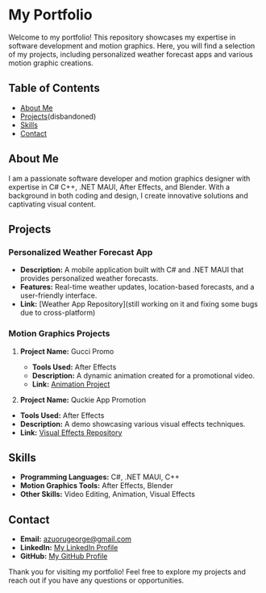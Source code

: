 # My Portfolio

Welcome to my portfolio! This repository showcases my expertise in software development and motion graphics. Here, you will find a selection of my projects, including personalized weather forecast apps and various motion graphic creations.

## Table of Contents
- [About Me](https://georges-portfolio-bac87a.webflow.io/)
- [Projects](https://github.com/PlayzAe/PlayzAe.github.io)(disbandoned)
- [Skills](https://dotnet.microsoft.com/en-us/)
- [Contact](azuorugeorge@gmail.com)

## About Me
I am a passionate software developer and motion graphics designer with expertise in C# C++, .NET MAUI, After Effects, and Blender. With a background in both coding and design, I create innovative solutions and captivating visual content.

## Projects

### Personalized Weather Forecast App
- **Description:** A mobile application built with C# and .NET MAUI that provides personalized weather forecasts.
- **Features:** Real-time weather updates, location-based forecasts, and a user-friendly interface.
- **Link:** [Weather App Repository](still working on it and fixing some bugs due to cross-platform)

### Motion Graphics Projects
1. **Project Name:** Gucci Promo
   - **Tools Used:** After Effects
   - **Description:** A dynamic animation created for a promotional video.
   - **Link:** [Animation Project](https://youtu.be/IejfX4CGEDE)

  2. **Project Name:** Quckie App Promotion
   - **Tools Used:** After Effects
   - **Description:** A demo showcasing various visual effects techniques.
   - **Link:** [Visual Effects Repository](https://youtu.be/KuyWNNf8uRk)

## Skills
- **Programming Languages:** C#, .NET MAUI, C++
- **Motion Graphics Tools:** After Effects, Blender
- **Other Skills:** Video Editing, Animation, Visual Effects

## Contact
- **Email:** azuorugeorge@gmail.com
- **LinkedIn:** [My LinkedIn Profile](https://www.linkedin.com/in/icpplayz/)
- **GitHub:** [My GitHub Profile](https://github.com/PlayzAe)

Thank you for visiting my portfolio! Feel free to explore my projects and reach out if you have any questions or opportunities.
